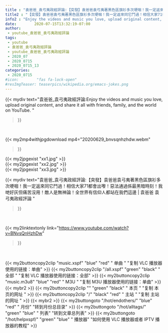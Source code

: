 ```yaml
---
title : "袁爸爸_袁弓夷政經評論:【突發】袁爸爸袁弓夷著黑色區旗衫多次哽咽！我一定返來同它鬥過！相信大家71都會出嚟！惡法通過係最黑暗時刻！我哋好灰但痛苦沒用！敵人是無神論！全世界有信仰人都站在我們這邊 | 袁爸爸 袁弓夷政經評論 "
title2 : "【突發】袁爸爸袁弓夷著黑色區旗衫多次哽咽！我一定返來同它鬥過！相信大家71都會出嚟！惡法通過係最黑暗時刻！我哋好灰但痛苦沒用！敵人是無神論！全世界有信仰人都站在我們這邊 | 袁爸爸 袁弓夷政經評論 "
info2 : "Enjoy the videos and music you love, upload original content, and share it all with friends, family, and the world on YouTube. "
date:        2020-07-15T13:32:19-07:00
author:
 - youtube_袁爸爸_袁弓夷政經評論
tags:
 - youtube
 - 袁爸爸_袁弓夷政經評論
 - youtube_袁爸爸_袁弓夷政經評論
 - 2020_07
 - 2020_0715
 - 2020_0715_13
categories:
 - 2020_0715
#icon:        "fas fa-lock-open"
#resImgTeaser: teaserpics/wikipedia.org/emacs-jokes.png
---
```


{{< mydiv text="袁爸爸_袁弓夷政經評論:Enjoy the videos and music you love, upload original content, and share it all with friends, family, and the world on YouTube. "
>}}
<br>


{{< my2mp4withjpgdownload mp4="20200629_bnvsqnhzhdw.webm"
>}}

{{< my2jpgexist "xx1.jpg" >}}<br>
{{< my2jpgexist "xx2.jpg" >}}<br>
{{< my2jpgexist "xx3.jpg" >}}<br>



{{< mydiv text="袁爸爸_袁弓夷政經評論:【突發】袁爸爸袁弓夷著黑色區旗衫多次哽咽！我一定返來同它鬥過！相信大家71都會出嚟！惡法通過係最黑暗時刻！我哋好灰但痛苦沒用！敵人是無神論！全世界有信仰人都站在我們這邊 | 袁爸爸 袁弓夷政經評論 "
>}}
<br>

{{< my2linktextonly link="https://www.youtube.com/watch?v=BNvsQnHzhDw"
>}}


<br>

{{< my2buttoncopy2clip "music.xspf"        "blue"   "red"    " 单曲 "  "复制 VLC 播放器使用的链接：单曲" >}} {{< my2buttoncopy2clip "/all.xspf"         "green"  "black"  " 全部 "  "复制 VLC 播放器使用的链接：全部" >}} {{< my2buttoncopy2clip "music.m3u8"        "blue"   "red"    " M3U  "    "复制 M3U 播放器使用的链接：单曲" >}} {{< mybr2 >}} {{< my2buttoncopy2clip ""                  "green"  "black"  " 本页 "    "复制 本页的网址 " >}} {{< my2buttoncopy2clip "/"                 "black"  "red"    " 主站 "    "复制 主站的网址 " >}} {{< mybr2 >}} {{< my2buttongoto      "/hot/endothers/"   "blue"   "red"    " 月份"   "转到月份总目录" >}} {{< my2buttongoto      "/hot/alltags/"     "green"  "blue"   " 列表"   "转到文章总列表" >}} {{< my2buttongoto      "/hot/helpxspf/"    "green"  "blue"   " 播放器" "如何使用 VLC 播放器或者 IPTV 播放器的教程" >}} 
